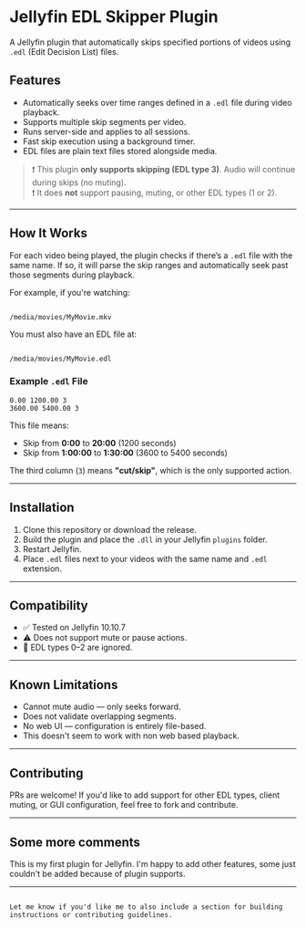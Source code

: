 # Jellyfin EDL Skipper Plugin

A Jellyfin plugin that automatically skips specified portions of videos using `.edl` (Edit Decision List) files.

## Features

- Automatically seeks over time ranges defined in a `.edl` file during video playback.
- Supports multiple skip segments per video.
- Runs server-side and applies to all sessions.
- Fast skip execution using a background timer.
- EDL files are plain text files stored alongside media.

> ❗ This plugin **only supports skipping (EDL type 3)**. Audio will continue during skips (no muting).  
> ❗ It does **not** support pausing, muting, or other EDL types (1 or 2).

---

## How It Works

For each video being played, the plugin checks if there’s a `.edl` file with the same name. If so, it will parse the skip ranges and automatically seek past those segments during playback.

For example, if you're watching:

```

/media/movies/MyMovie.mkv

```

You must also have an EDL file at:

```

/media/movies/MyMovie.edl

````

### Example `.edl` File

```text
0.00 1200.00 3
3600.00 5400.00 3
````

This file means:

* Skip from **0:00** to **20:00** (1200 seconds)
* Skip from **1:00:00** to **1:30:00** (3600 to 5400 seconds)

The third column (`3`) means **"cut/skip"**, which is the only supported action.

---

## Installation

1. Clone this repository or download the release.
2. Build the plugin and place the `.dll` in your Jellyfin `plugins` folder.
3. Restart Jellyfin.
4. Place `.edl` files next to your videos with the same name and `.edl` extension.

---

## Compatibility

* ✅ Tested on Jellyfin 10.10.7
* ⚠️ Does not support mute or pause actions.
* 🚫 EDL types 0–2 are ignored.

---

## Known Limitations

* Cannot mute audio — only seeks forward.
* Does not validate overlapping segments.
* No web UI — configuration is entirely file-based.
* This doesn't seem to work with non web based playback.

---

## Contributing

PRs are welcome! If you'd like to add support for other EDL types, client muting, or GUI configuration, feel free to fork and contribute.

---

## Some more comments

This is my first plugin for Jellyfin. I'm happy to add other features, some just couldn't be added because of plugin supports.


---

```

Let me know if you'd like me to also include a section for building instructions or contributing guidelines.
```
